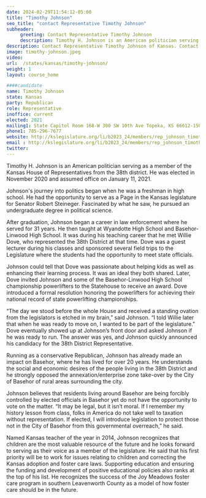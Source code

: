 ```yaml
---
date: 2024-02-29T11:54:12-05:00
title: "Timothy Johnson"
seo_title: "contact Representative Timothy Johnson"
subheader:
     greeting: Contact Representative Timothy Johnson
     description: Timothy H. Johnson is an American politician serving as a member of the Kansas House of Representatives from the 38th district. He was elected in November 2020 and assumed office on January 11, 2021.
description: Contact Representative Timothy Johnson of Kansas. Contact information for Timothy Johnson includes email address, phone number, and mailing address.
image: timothy-johnson.jpeg
video:
url:  /states/kansas/timothy-johnson/
weight: 1
layout: course_home

####candidate
name: Timothy Johnson
state: Kansas
party: Republican
role: Representative
inoffice: current
elected: 2021
mailing1: State Capitol Room 168-W 300 SW 10th Ave Topeka, KS 66612-1504
phone1: 785-296-7677
website: http://kslegislature.org/li/b2023_24/members/rep_johnson_timothy_1/
email : http://kslegislature.org/li/b2023_24/members/rep_johnson_timothy_1/
twitter:
---
```


Timothy H. Johnson is an American politician serving as a member of the Kansas House of Representatives from the 38th district. He was elected in November 2020 and assumed office on January 11, 2021.

Johnson's journey into politics began when he was a freshman in high school. He had the opportunity to serve as a Page in the Kansas legislature for Senator Robert Steineger. Fascinated by what he saw, he pursued an undergraduate degree in political science.

After graduation, Johnson began a career in law enforcement where he served for 31 years. He then taught at Wyandotte High School and Basehor-Linwood High School. It was during his teaching career that he met Willie Dove, who represented the 38th District at that time. Dove was a guest lecturer during his classes and sponsored several field trips to the Legislature where the students had the opportunity to meet state officials.

Johnson could tell that Dove was passionate about helping kids as well as enhancing their learning process. It was an ideal they both shared. Later, Dove invited Johnson and some of the Basehor-Linwood High School championship powerlifters to the Statehouse to receive an award. Dove introduced a formal resolution honoring the powerlifters for achieving their national record of state powerlifting championships.

“The day we stood before the whole House and received a standing ovation from the legislators is etched in my brain,” said Johnson. “I told Willie later that when he was ready to move on, I wanted to be part of the legislature.” Dove eventually showed up at Johnson’s front door and asked Johnson if he was ready to run. The answer was yes, and Johnson quickly announced his candidacy for the 38th District Representative.

Running as a conservative Republican, Johnson has already made an impact on Basehor, where he has lived for over 20 years. He understands the social and economic desires of the people living in the 38th District and he strongly opposed the annexation/enterprise zone take-over by the City of Basehor of rural areas surrounding the city.

Johnson believes that residents living around Basehor are being forcibly controlled by elected officials in Basehor yet do not have the opportunity to vote on the matter. “It may be legal, but it isn’t moral. If I remember my history lesson from class, folks in America do not take well to taxation without representation. If elected, I will introduce legislation to protect those not in the City of Basehor from this governmental overreach,” he said.

Named Kansas teacher of the year in 2014, Johnson recognizes that children are the most valuable resource of the future and he looks forward to serving as their voice as a member of the legislature. He said that his first priority will be to work for issues relating to children and correcting the Kansas adoption and foster care laws. Supporting education and ensuring the funding and development of positive educational policies also ranks at the top of his list. He recognizes the success of the Joy Meadows foster care program in southern Leavenworth County as a model of how foster care should be in the future.
